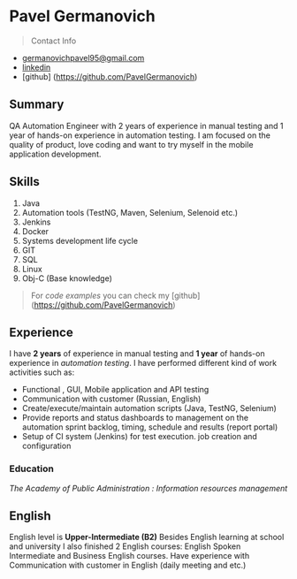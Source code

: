 # Pavel Germanovich

> Contact Info
* germanovichpavel95@gmail.com
* [linkedin](https://www.linkedin.com/in/pavel-germanovich-8ba9101a1/)
* [github] (https://github.com/PavelGermanovich)

## Summary
QA Automation Engineer with 2 years of experience in manual testing and 1 year of hands-on experience in automation testing. I am focused on the quality of product, love coding and want to try myself in the mobile application development.

## Skills
1. Java
2. Automation tools (TestNG, Maven, Selenium, Selenoid etc.)
3. Jenkins
4. Docker
5. Systems development life cycle
6. GIT
7. SQL
8. Linux
9. Obj-C (Base knowledge)

> For *code examples* you can check my [github] (https://github.com/PavelGermanovich)

## Experience
I have **2 years** of experience in manual testing and **1 year** of hands-on experience in *automation testing*. I have performed different kind of work activities such as:
-  Functional , GUI, Mobile application and API testing
-  Communication with customer (Russian, English)
- Create/execute/maintain automation scripts (Java, TestNG, Selenium)
- Provide reports and status dashboards to management on the automation sprint backlog, timing, schedule and results (report portal)
- Setup of CI system (Jenkins) for test execution. job creation and configuration

### Education
*The Academy of Public Administration : Information resources management*

## English
English level is **Upper-Intermediate (B2)**
Besides English learning at school and university I also finished 2 English courses: English Spoken Intermediate and Business English courses.
Have experience with Communication with customer in English (daily meeting and etc.)

